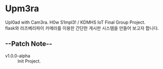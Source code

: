 # Upm3ra
Upl0ad with Cam3ra. H0w S1mpl3! / KDMHS IoT Final Group Project.<br>
flask와 라즈베리파이 카메라를 이용한 간단한 게시판 시스템을 만들어 보고자 합니다.

<h2>--Patch Note--</h2>
<dl>
      <dt>v1.0.0-alpha</dt>
      <dd>Init Project.</dd>
</dl>
<!-- {% for i in data_list %}
            <tr>
                <td>
                    {{ i }}
                </td>
                <td>
                    {{ i[0] }}
                </td>
                <td>
                    {{ i[1] }}
                </td>
                <td>
                    {{ i[2] }}
                </td>
            </tr>
            {% endfor % } -->
